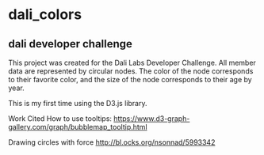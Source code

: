 # dali_colors
## dali developer challenge

This project was created for the Dali Labs Developer Challenge. All member data are represented by circular nodes. The color of the node corresponds to their favorite color, and the size of the node corresponds to their age by year. 

This is my first time using the D3.js library. 

Work Cited
How to use tooltips:
https://www.d3-graph-gallery.com/graph/bubblemap_tooltip.html

Drawing circles with force
http://bl.ocks.org/nsonnad/5993342
